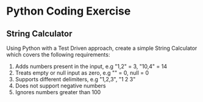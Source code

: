 # Python Coding Exercise

## String Calculator
 
Using Python with a Test Driven approach, create a simple String Calculator which covers the following requirements:
 
1. Adds numbers present in the input, e.g "1,2" = 3, "10,4" = 14
2. Treats empty or null input as zero, e.g "" = 0, null = 0
3. Supports different delimiters, e.g "1,2,3", "1 2 3"
4. Does not support negative numbers
5. Ignores numbers greater than 100

